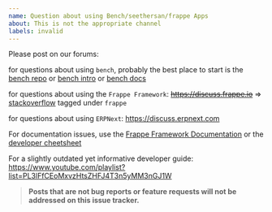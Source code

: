 ```yaml
---
name: Question about using Bench/seethersan/frappe Apps
about: This is not the appropriate channel
labels: invalid
---
```


Please post on our forums:

for questions about using `bench`, probably the best place to start is the [bench repo](https://github.com/frappe/bench) or [bench intro](https://frappe.io/bench) or [bench docs](https://frappe.io/docs/bench)

for questions about using the `Frappe Framework`: ~~https://discuss.frappe.io~~ => [stackoverflow](https://stackoverflow.com/questions/tagged/frappe) tagged under `frappe`

for questions about using `ERPNext`: https://discuss.erpnext.com

For documentation issues, use the [Frappe Framework Documentation](https://frappe.io/docs/user/en) or the [developer cheetsheet](https://github.com/seethersan/frappe/wiki/Developer-Cheatsheet)

For a slightly outdated yet informative developer guide: https://www.youtube.com/playlist?list=PL3lFfCEoMxvzHtsZHFJ4T3n5yMM3nGJ1W

> **Posts that are not bug reports or feature requests will not be addressed on this issue tracker.**